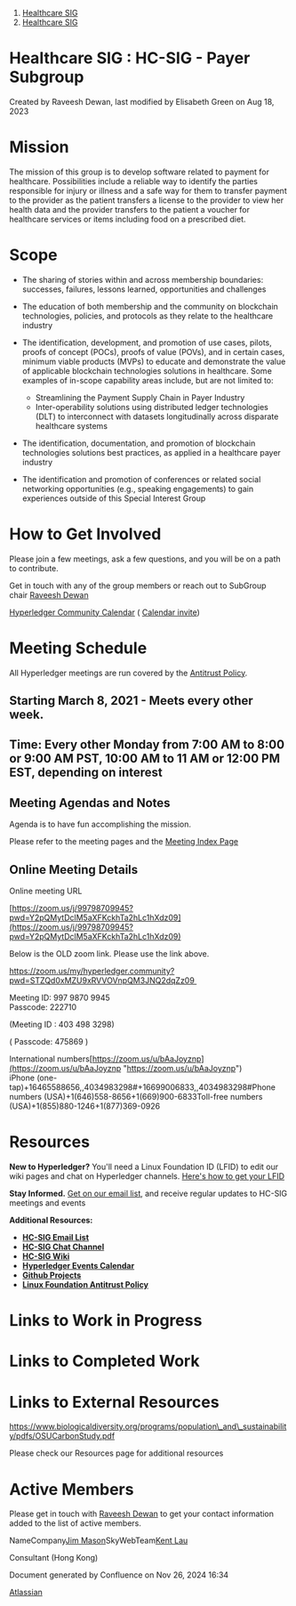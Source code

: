 1. [Healthcare SIG](index.html)
2. [Healthcare SIG](Healthcare-SIG_20545573.html)

# Healthcare SIG : HC-SIG - Payer Subgroup

Created by Raveesh Dewan, last modified by Elisabeth Green on Aug 18, 2023

# **Mission**

The mission of this group is to develop software related to payment for healthcare. Possibilities include a reliable way to identify the parties responsible for injury or illness and a safe way for them to transfer payment to the provider as the patient transfers a license to the provider to view her health data and the provider transfers to the patient a voucher for healthcare services or items including food on a prescribed diet.

# **Scope**

- The sharing of stories within and across membership boundaries: successes, failures, lessons learned, opportunities and challenges
- The education of both membership and the community on blockchain technologies, policies, and protocols as they relate to the healthcare industry
- The identification, development, and promotion of use cases, pilots, proofs of concept (POCs), proofs of value (POVs), and in certain cases, minimum viable products (MVPs) to educate and demonstrate the value of applicable blockchain technologies solutions in healthcare. Some examples of in-scope capability areas include, but are not limited to:
  
  - Streamlining the Payment Supply Chain in Payer Industry
  - Inter-operability solutions using distributed ledger technologies (DLT) to interconnect with datasets longitudinally across disparate healthcare systems
- The identification, documentation, and promotion of blockchain technologies solutions best practices, as applied in a healthcare payer industry
- The identification and promotion of conferences or related social networking opportunities (e.g., speaking engagements) to gain experiences outside of this Special Interest Group

# **How to Get Involved**

Please join a few meetings, ask a few questions, and you will be on a path to contribute. 

Get in touch with any of the group members or reach out to SubGroup chair [Raveesh Dewan](https://lf-hyperledger.atlassian.net/wiki/people/70121:649dc451-8286-49a2-9235-8e8961c00c8c?ref=confluence)

[Hyperledger Community Calendar](https://calendar.google.com/calendar/embed?src=linuxfoundation.org_nf9u64g9k9rvd9f8vp4vur23b0%40group.calendar.google.com&ctz=UTC) ( [Calendar invite](https://lists.hyperledger.org/g/healthcare-sig/message/304 "https://lists.hyperledger.org/g/healthcare-sig/message/304"))

# **Meeting Schedule**

All Hyperledger meetings are run covered by the [Antitrust Policy](https://docs.google.com/presentation/d/1KGMALektapBdfUPcPR0jBhoKrzmToNE28n-Xs-1zMY0/edit?usp=sharing).

## **Starting March 8, 2021** - Meets every other week.

## **Time: Every other Monday from 7:00 AM to 8:00 or 9:00 AM PST, 10:00 AM to 11 AM or 12:00 PM EST, depending on interest**

## **Meeting Agendas and Notes**

Agenda is to have fun accomplishing the mission.

Please refer to the meeting pages and the [Meeting Index Page](Meeting-Index-and-Summary_20562097.html)

## **Online Meeting Details**

Online meeting URL

[https://zoom.us/j/99798709945?pwd=Y2pQMytDclM5aXFKckhTa2hLc1hXdz09](https://zoom.us/j/99798709945?pwd=Y2pQMytDclM5aXFKckhTa2hLc1hXdz09)

Below is the OLD zoom link. Please use the link above. 

https://zoom.us/my/hyperledger.community?pwd=STZQd0xMZU9xRVVOVnpQM3JNQ2dqZz09 

Meeting ID: 997 9870 9945  
Passcode: 222710

(Meeting ID : 403 498 3298)

( Passcode: 475869 )

International numbers[https://zoom.us/u/bAaJoyznp](https://zoom.us/u/bAaJoyznp "https://zoom.us/u/bAaJoyznp")  
iPhone (one-tap)+16465588656,,4034983298#+16699006833,,4034983298#Phone numbers (USA)+1(646)558-8656+1(669)900-6833Toll-free numbers (USA)+1(855)880-1246+1(877)369-0926

# **Resources**

**New to Hyperledger?** You'll need a Linux Foundation ID (LFID) to edit our wiki pages and chat on Hyperledger channels. [Here's how to get your LFID](https://www.youtube.com/watch?v=EEc4JRyaAoA)

**Stay Informed.** [Get on our email list](https://lists.hyperledger.org/g/healthcare-sig), and receive regular updates to HC-SIG meetings and events

**Additional Resources:**

- [**HC-SIG Email List**](https://lists.hyperledger.org/g/healthcare-sig)
- [**HC-SIG Chat Channel**](https://chat.hyperledger.org/channel/healthcare-sig)
- [**HC-SIG Wiki**](https://lf-hyperledger.atlassian.net/wiki/display/HCSIG/)
- [**Hyperledger Events Calendar**](https://lf-hyperledger.atlassian.net/wiki/display/HYP/Calendar+of+Public+Meetings)
- [**Github Projects**](https://github.com/hyperledger)
- [**Linux Foundation Antitrust Policy**](https://www.linuxfoundation.org/antitrust-policy)

# **Links to Work in Progress**

# **Links to Completed Work**

# **Links to External Resources**

https://www.biologicaldiversity.org/programs/population\_and\_sustainability/pdfs/OSUCarbonStudy.pdf

Please check our Resources page for additional resources 

# **Active Members**

Please get in touch with [Raveesh Dewan](https://lf-hyperledger.atlassian.net/wiki/people/70121:649dc451-8286-49a2-9235-8e8961c00c8c?ref=confluence) to get your contact information added to the list of active members.

  NameCompany[Jim Mason](mailto:jim.mason@skywebteam.com)SkyWebTeam[Kent Lau](https://lf-hyperledger.atlassian.net//wiki.hyperledger.org/linkedin.com/in/kentglau)

Consultant (Hong Kong)

Document generated by Confluence on Nov 26, 2024 16:34

[Atlassian](http://www.atlassian.com/)
